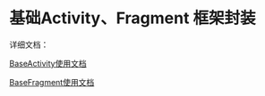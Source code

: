 # 基础Activity、Fragment 框架封装

详细文档：

[BaseActivity使用文档](ACTIVITY_DOC.md)

[BaseFragment使用文档](FRAGMENT_DOC.md)